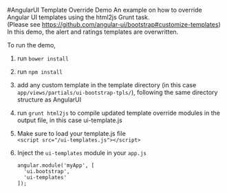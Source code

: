 #AngularUI Template Override Demo
An example on how to override Angular UI templates using the html2js Grunt task.  
(Please see <https://github.com/angular-ui/bootstrap#customize-templates>)  
In this demo, the alert and ratings templates are overwritten.

To run the demo,  
1.  run `bower install`  
2.  run `npm install`  
3.  add any custom template in the template directory (in this case `app/views/partials/ui-bootstrap-tpls/`), following the same directory structure as AngularUI  
2.  run `grunt html2js` to compile updated template override modules in the output file, in this case ui-template.js  
5.  Make sure to load your template.js file  
    `<script src="/ui-templates.js"></script>`  
6.  Inject the `ui-templates` module in your `app.js`  

        angular.module('myApp', [  
          'ui.bootstrap',  
          'ui-templates'  
        ]);

